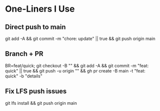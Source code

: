 # One-Liners I Use

## Direct push to main
git add -A && git commit -m "chore: update" || true && git push origin main

## Branch + PR
BR=feat/quick; git checkout -B "" && git add -A && git commit -m "feat: quick" || true && git push -u origin "" && gh pr create -B main -t "feat: quick" -b "details"

## Fix LFS push issues
git lfs install && git push origin main
